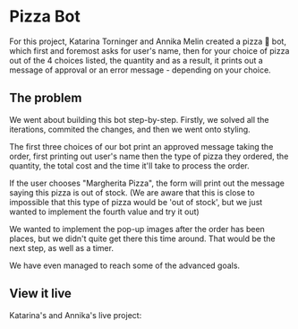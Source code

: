# Pizza Bot

For this project, Katarina Torninger and Annika Melin created a pizza 🍕 bot, which first and foremost asks for user's name, then for your choice of pizza out of the 4 choices listed, the quantity and as a result, it prints out a message of approval or an error message - depending on your choice.

## The problem

We went about building this bot step-by-step.
Firstly, we solved all the iterations, commited the changes, and then we went onto styling.

The first three choices of our bot print an approved message taking the order, first printing out user's name then the type of pizza they ordered, the quantity, the total cost and the time it'll take to process the order.

If the user chooses "Margherita Pizza", the form will print out the message saying this pizza is out of stock. (We are aware that this is close to impossible that this type of pizza would be 'out of stock', but we just wanted to implement the fourth value and try it out)

We wanted to implement the pop-up images after the order has been places, but we didn't quite get there this time around. That would be the next step, as well as a timer.

We have even managed to reach some of the advanced goals.

## View it live

Katarina's and Annika's live project:
